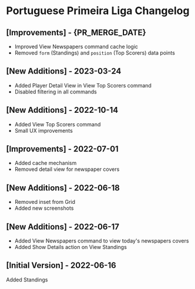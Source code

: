 # Portuguese Primeira Liga Changelog

## [Improvements] - {PR_MERGE_DATE}

- Improved View Newspapers command cache logic
- Removed `form` (Standings) and `position` (Top Scorers) data points

## [New Additions] - 2023-03-24

- Added Player Detail View in View Top Scorers command
- Disabled filtering in all commands

## [New Additions] - 2022-10-14

- Added View Top Scorers command
- Small UX improvements

## [Improvements] - 2022-07-01

- Added cache mechanism
- Removed detail view for newspaper covers

## [New Additions] - 2022-06-18

- Removed inset from Grid
- Added new screenshots

## [New Additions] - 2022-06-17

- Added View Newspapers command to view today's newspapers covers
- Added Show Details action on View Standings

## [Initial Version] - 2022-06-16

Added Standings
